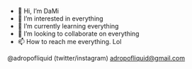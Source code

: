- 👋 Hi, I’m DaMi
- 👀 I’m interested in everything
- 🌱 I’m currently learning everything
- 💞️ I’m looking to collaborate on everything
- 📫 How to reach me everything. Lol

@adropofliquid (twitter/instagram)
adropofliquid@gmail.com



<!---
adropofliquid/adropofliquid is a ✨ special ✨ repository because its `README.md` (this file) appears on your GitHub profile.
You can click the Preview link to take a look at your changes.
--->
